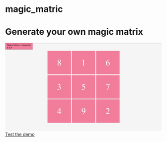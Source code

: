 # magic_matric
<h1>Generate your own magic matrix</h1>

<img src="matrix.jpg">
<a href="https://rahul3v.xyz/github/magic_matric" target="_blank">Test the demo</a>
